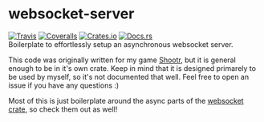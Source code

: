 # websocket-server
[![Travis](https://img.shields.io/travis/SirRade/websocket-server.svg)](https://travis-ci.org/SirRade/websocket-server) [![Coveralls](https://img.shields.io/coveralls/SirRade/websocket-server.svg)](https://coveralls.io/github/SirRade/websocket-server) [![Crates.io](https://img.shields.io/crates/v/websocket-server.svg)](https://crates.io/crates/websocket-server) [![Docs.rs](https://docs.rs/websocket-server/badge.svg)](https://docs.rs/websocket-server)  
Boilerplate to effortlessly setup an asynchronous websocket server.

This code was originally written for my game [Shootr](https://github.com/SirRade/shootr), but it is general enough to be in it's own crate. Keep in mind that it is designed primarely to be used by myself, so it's not documented that well. Feel free to open an issue if you have any questions :)

Most of this is just boilerplate around the async parts of the [websocket crate](https://github.com/cyderize/rust-websocket), so check them out as well!

